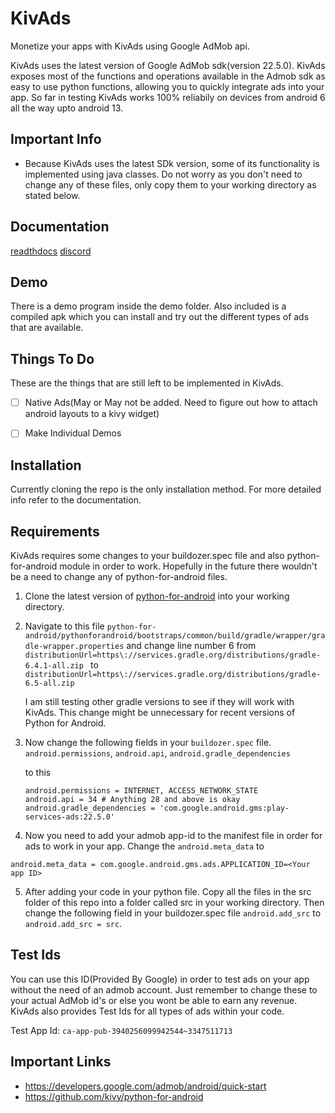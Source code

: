 # KivAds

Monetize your apps with KivAds using Google AdMob api.

KivAds uses the latest version of Google AdMob sdk(version 22.5.0). KivAds exposes most of the functions and operations available in the Admob sdk as easy to use python functions, allowing you to quickly integrate ads into your app. So far in testing KivAds works 100% reliabily on devices from android 6 all the way upto android 13.

## Important Info

* Because KivAds uses the latest SDk version, some of its functionality is implemented using java classes. Do not worry as you don't need to change any of these files, only copy them to your working directory as stated below.

## Documentation

[readthdocs](https://kivads.readthedocs.io/en/latest/)
[discord](https://discord.com/channels/943755643741933618/943788682182291467)


## Demo
There is a demo program inside the demo folder. Also included is a compiled apk which you can install and try out the different types of ads that are available.


## Things To Do
These are the things that are still left to be implemented in KivAds.

- [ ] Native Ads(May or May not be added. Need to figure out how to attach android layouts to a kivy widget)
- [ ] Make Individual Demos


## Installation
Currently cloning the repo is the only installation method. For more detailed info refer to the documentation.

## Requirements

KivAds requires some changes to your buildozer.spec file and also python-for-android module in order to work. Hopefully in the future there wouldn't be a need to change any of python-for-android files.

1. Clone the latest version of [python-for-android](https://github.com/kivy/python-for-android) into your working directory.

2. Navigate to this file `python-for-android/pythonforandroid/bootstraps/common/build/gradle/wrapper/gradle-wrapper.properties` and change line number 6 from
`distributionUrl=https\://services.gradle.org/distributions/gradle-6.4.1-all.zip
`
to `distributionUrl=https\://services.gradle.org/distributions/gradle-6.5-all.zip
`

    I am still testing other gradle versions to see if they will work with KivAds. This change might be unnecessary for recent versions of Python for Android.

3. Now change the following fields in your `buildozer.spec` file.
`android.permissions`,
`android.api`,
`android.gradle_dependencies`

    to this
    ```
    android.permissions = INTERNET, ACCESS_NETWORK_STATE
    android.api = 34 # Anything 28 and above is okay
    android.gradle_dependencies = 'com.google.android.gms:play-services-ads:22.5.0'
    ```

4. Now you need to add your admob app-id to the manifest file in order for ads to work in your app. Change the `android.meta_data`
to
```
android.meta_data = com.google.android.gms.ads.APPLICATION_ID=<Your app ID>
```

5. After adding your code in your python file. Copy all the files in the src folder of this repo into a folder called src in your working directory. Then change the following field in your buildozer.spec file `android.add_src` to `android.add_src = src`.


## Test Ids
You can use this ID(Provided By Google) in order to test ads on your app without the need of an admob account. Just remember to change these to your actual AdMob id's or else you wont be able to earn any revenue. KivAds also provides Test Ids for all types of ads within your code.

Test App Id: `ca-app-pub-3940256099942544~3347511713`


## Important Links
* https://developers.google.com/admob/android/quick-start
* https://github.com/kivy/python-for-android
